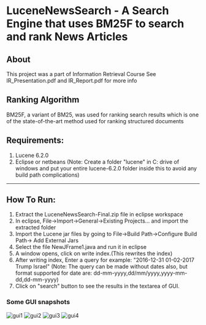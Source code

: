 # LuceneNewsSearch - A Search Engine that uses BM25F to search and rank News Articles
## About
This project was a part of Information Retrieval Course
 See IR_Presentation.pdf and IR_Report.pdf for more info
## Ranking Algorithm
BM25F, a variant of BM25, was used for ranking search results which is one of the state-of-the-art method used for ranking structured documents
## Requirements:
1. Lucene 6.2.0
2. Eclipse or netbeans
(Note: Create  a folder "lucene" in C: drive of windows and put your entire lucene-6.2.0 folder inside this to avoid any build path complications)

--------------------------------------------------------------------
## How To Run:
1. Extract the LuceneNewsSearch-Final.zip file in eclipse workspace
2. In eclipse, File->Import->General->Existing Projects... and import the extracted folder
3. Import the Lucene jar files by going to File->Build Path->Configure Build Path-> Add External Jars
4. Select the file NewJFrame1.java and run it in eclipse
5. A window opens, click on write index.(This rewrites the index)
6. After writing index, Enter a query for example: "2016-12-31 01-02-2017 Trump Israel"
(Note: The query can be made without dates also, but format supported for date are:
dd-mm-yyyy,dd/mm/yyyy,yyyy-mm-dd,dd-mm-yyyy)
7. Click on "search" button to see the results in the textarea of GUI.


### Some GUI snapshots
![gui1](https://user-images.githubusercontent.com/28951222/50070230-4488af80-01f3-11e9-88bb-815a54c6810c.JPG)
![gui2](https://user-images.githubusercontent.com/28951222/50070241-4e121780-01f3-11e9-8d6d-913617ad30a5.JPG)
![gui3](https://user-images.githubusercontent.com/28951222/50070247-54a08f00-01f3-11e9-9bca-0a674afb3abf.JPG)
![gui4](https://user-images.githubusercontent.com/28951222/50070254-5a967000-01f3-11e9-9b5b-997b2080ebfe.JPG)
